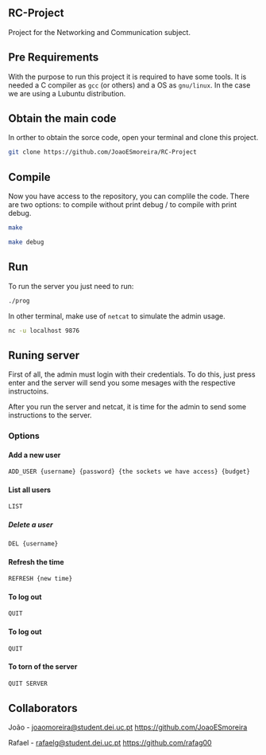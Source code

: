 ## RC-Project

Project for the Networking and Communication subject.

## Pre Requirements

With the purpose to run this project it is required to have some tools. It is needed a C compiler as `gcc` (or others) and a OS as `gnu/linux`.
In the case we are using a Lubuntu distribution.


## Obtain the main code

In orther to obtain the sorce code, open your terminal and clone this project.

```bash
git clone https://github.com/JoaoESmoreira/RC-Project
```


## Compile

Now you have access to the repository, you can complile the code. There are two options: to compile without print debug / to compile with print debug.

```bash
make
```

```bash
make debug
```


## Run

To run the server you just need to run:
```bash
./prog 
```
In other terminal, make use of `netcat` to simulate the admin usage.
```bash
nc -u localhost 9876
```

## Runing server

First of all, the admin must login with their credentials. To do this, just press enter and the server will send you some mesages with the respective instructoins.

After you run the server and netcat, it is time for the admin to send some instructions to the server.

### Options
#### Add a new user
```bash
ADD_USER {username} {password} {the sockets we have access} {budget}
```

#### List all users
```bash
LIST
```

##### Delete a user
```bash
DEL {username}
```

#### Refresh the time
```bash
REFRESH {new time}
```

#### To log out
```bash
QUIT
```

#### To log out
```bash
QUIT
```

#### To torn of the server
```bash
QUIT SERVER
```


## Collaborators

João - joaomoreira@student.dei.uc.pt https://github.com/JoaoESmoreira


Rafael - rafaelg@student.dei.uc.pt  https://github.com/rafag00
